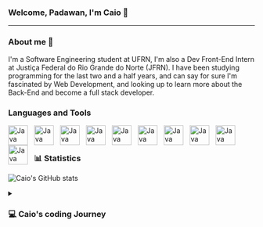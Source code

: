 ### Welcome, Padawan, I'm Caio 🔧 

---
<h3> About me 👔 </h3>

<p> I'm a Software Engineering student at UFRN, I'm also a Dev Front-End Intern at Justiça Federal do Rio Grande do Norte (JFRN).
  I have been studying programming for the last two and a half years, and can say for sure I'm fascinated by Web Development, and
  looking up to learn more about the Back-End and become a full stack developer.
</p>

###

### Languages and Tools
<img align="left" alt="Java" width="40px" style="padding-right: 10px;" src="https://cdn.jsdelivr.net/gh/devicons/devicon/icons/java/java-original.svg"/>
<img align="left" alt="Java" width="40px" style="padding-right: 10px;" src="https://cdn.jsdelivr.net/gh/devicons/devicon/icons/angularjs/angularjs-plain.svg"/>
<img align="left" alt="Java" width="40px" style="padding-right: 10px;" src="https://cdn.jsdelivr.net/gh/devicons/devicon/icons/html5/html5-original.svg"/>
<img align="left" alt="Java" width="40px" style="padding-right: 10px;" src="https://cdn.jsdelivr.net/gh/devicons/devicon/icons/css3/css3-original.svg"/>
<img align="left" alt="Java" width="40px" style="padding-right: 10px;" src="https://cdn.jsdelivr.net/gh/devicons/devicon/icons/javascript/javascript-plain.svg"/>
<img align="left" alt="Java" width="40px" style="padding-right: 10px;" src="https://cdn.jsdelivr.net/gh/devicons/devicon/icons/cplusplus/cplusplus-original.svg"/>
<img align="left" alt="Java" width="40px" style="padding-right: 10px;" src="https://cdn.jsdelivr.net/gh/devicons/devicon/icons/c/c-original.svg" />
<img align="left" alt="Java" width="40px" style="padding-right: 10px;" src="https://cdn.jsdelivr.net/gh/devicons/devicon/icons/typescript/typescript-plain.svg" />
<img align="left" alt="Java" width="40px" style="padding-right: 10px;" src="https://cdn.jsdelivr.net/gh/devicons/devicon/icons/git/git-original.svg" />
<img align="left" alt="Java" width="40px" style="padding-right: 10px;" src="https://cdn.jsdelivr.net/gh/devicons/devicon/icons/linux/linux-original.svg" />
</br>

#

### 📊 Statistics
![Caio's GitHub stats](https://github-readme-stats.vercel.app/api?username=CaioVitorDM&show_icons=true&theme=gruvbox)

<details align="left">
  <summary><h3>💻 Caio's coding Journey</h3></summary>
  I've started coding since 2021, that was when I began my Software Engineering Journey. At the beginning, it was actually pretty difficult, since I didn't have any base at programming. So, the college began and at first, I learned Python on the first semester, the basics of programming like variables declaration, functions, etc. Then, I learned C, with C came memory management, structs, vectors, etc. And then came the great breakthrough, C++ changed my whole life as programmer, it was when I first met OOP and fell in love with it, with C++ I developed even more my developers skills, working with OOP, data structures, librarys and started developing my firsts projects.
  <br>
  In 2022, I was accepted in a Dev Internship at Justiça Federal do Rio Grande do Norte. There, I started learning Angular, HTML5, JavaScript, Java,    
  Typescript, CSS and got better at my Git Versioning.
  
</details>
         


